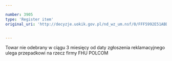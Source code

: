 ```yaml
---

number: 3905
type: 'Register item'
original_uri: 'http://decyzje.uokik.gov.pl/nd_wz_um.nsf/0/FFF5992E51ABDA03C1257AA60041B5D5?OpenDocument'


---
```


Towar nie odebrany w ciągu 3 miesięcy od daty zgłoszenia reklamacyjnego ulega przepadkowi na rzecz firmy FHU POLCOM
